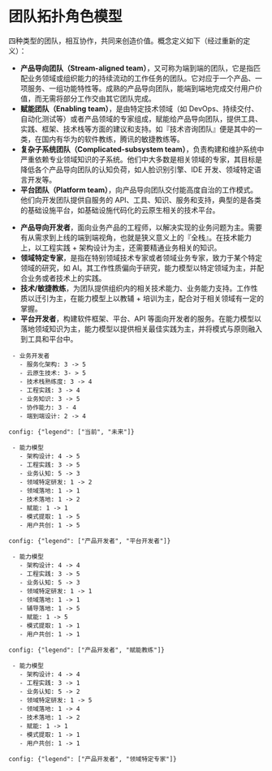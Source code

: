 # 团队拓扑角色模型

四种类型的团队，相互协作，共同来创造价值。概念定义如下（经过重新的定义）：

*   **产品导向团队（Stream-aligned team）**，又可称为端到端的团队，它是指匹配业务领域或组织能力的持续流动的工作任务的团队。它对应于一个产品、一项服务、一组功能特性等。成熟的产品导向团队，能端到端地完成交付用户价值，而无需将部分工作交由其它团队完成。
*   **赋能团队（Enabling team）**，是由特定技术领域（如 DevOps、持续交付、自动化测试等）或者产品领域的专家组成，赋能给产品导向团队，提供工具、实践、框架、技术栈等方面的建议和支持。如『技术咨询团队』便是其中的一类，在国内有华为的软件教练，腾讯的敏捷教练等。
*   **复杂子系统团队（Complicated-subsystem team）**，负责构建和维护系统中严重依赖专业领域知识的子系统。他们中大多数是相关领域的专家，其目标是降低各个产品导向团队的认知负荷，如人脸识别引擎、IDE 开发、领域特定语言开发等。
*   **平台团队（Platform team）**，向产品导向团队交付能高度自治的工作模式。他们向开发团队提供自服务的 API、工具、知识、服务和支持，典型的是各类的基础设施平台，如基础设施代码化的云原生相关的技术平台。

- **产品导向开发者**，面向业务产品的工程师，以解决实现的业务问题为主。需要有从需求到上线的端到端视角，也就是狭义意义上的『全栈』。在技术能力上，以工程实践 + 架构设计为主，还需要精通业务相关的知识。
- **领域特定专家**，是指在特别领域技术专家或者领域业务专家，致力于某个特定领域的研究，如 AI。其工作性质偏向于研究，能力模型以特定领域为主，并配合业务或者技术上的实践。
- **技术/敏捷教练**，为团队提供组织内的相关技术能力、业务能力支持。工作性质以迁引为主，在能力模型上以教辅 + 培训为主，配合对于相关领域有一定的掌握。
- **平台开发者**，构建软件框架、平台、API 等面向开发者的服务。在能力模型以落地领域知识为主，能力模型以提供相关最佳实践为主，并将模式与原则融入到工具和平台中。

```radar
 - 业务开发者
   - 服务化架构: 3 -> 5
   - 云原生技术: 3- > 5
   - 技术栈熟练度: 3 -> 4
   - 工程实践: 3 -> 4
   - 业务知识: 3 -> 5
   - 协作能力: 3 - 4
   - 端到端设计: 2 -> 4
   
config: {"legend": ["当前", "未来"]}
```

```radar
 - 能力模型
   - 架构设计: 4 -> 5
   - 工程实践: 3 -> 5
   - 业务认知: 5 -> 3
   - 领域特定研发: 1 -> 2
   - 领域落地: 1 -> 1
   - 技术落地: 1 -> 2
   - 赋能: 1 -> 1
   - 模式提取: 1 -> 5
   - 用户共创: 1 -> 5
   
config: {"legend": ["产品开发者", "平台开发者"]}
```

```radar
 - 能力模型
   - 架构设计: 4 -> 4
   - 工程实践: 3 -> 5
   - 业务认知: 5 -> 3
   - 领域特定研发: 1 -> 1
   - 领域落地: 1 -> 1
   - 辅导落地: 1 -> 5
   - 赋能: 1 -> 5
   - 模式提取: 1 -> 1
   - 用户共创: 1 -> 1
   
config: {"legend": ["产品开发者", "赋能教练"]}
```


```radar
 - 能力模型
   - 架构设计: 4 -> 4
   - 工程实践: 3 -> 1
   - 业务认知: 5 -> 2
   - 领域特定研发: 1 -> 5
   - 领域落地: 1 -> 4
   - 技术落地: 1 -> 2
   - 赋能: 1 -> 1
   - 模式提取: 1 -> 1
   - 用户共创: 1 -> 1
   
config: {"legend": ["产品开发者", "领域特定专家"]}
```
